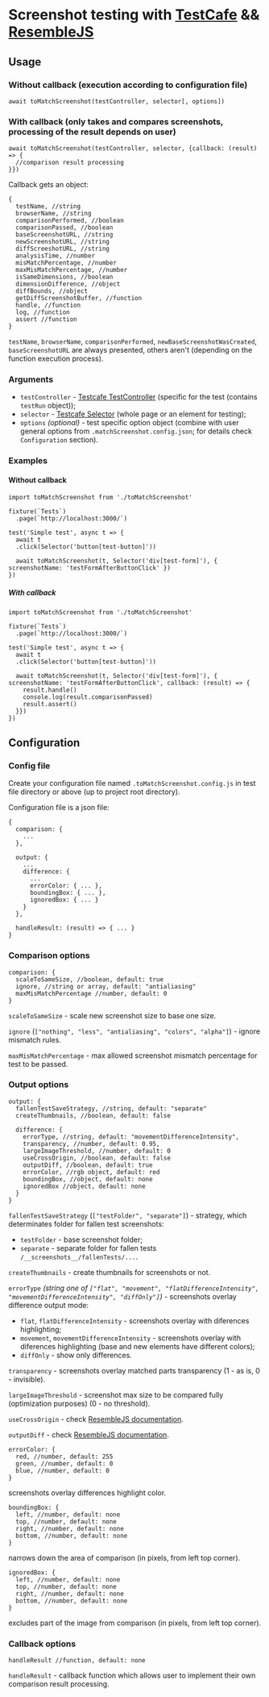Screenshot testing with [TestCafe](https://github.com/DevExpress/testcafe) && [ResembleJS](https://github.com/HuddleEng/Resemble.js)
=====================

Usage
-----------------------------------
### Without callback (execution according to configuration file)
```
await toMatchScreenshot(testController, selector[, options])
```

### With callback (only takes and compares screenshots, processing of the result depends on user)
```
await toMatchScreenshot(testController, selector, {callback: (result) => {
  //comparison result processing
}})
```

Callback gets an object:
```
{
  testName, //string
  browserName, //string
  comparisonPerformed, //boolean
  comparisonPassed, //boolean
  baseScreenshotURL, //string
  newScreenshotURL, //string
  diffScreeshotURL, //string
  analysisTime, //number
  misMatchPercentage, //number
  maxMisMatchPercentage, //number
  isSameDimensions, //boolean
  dimensionDifference, //object
  diffBounds, //object
  getDiffScreenshotBuffer, //function
  handle, //function
  log, //function
  assert //function
}
```

`testName`, `browserName`, `comparisonPerformed`, `newBaseScreenshotWasCreated`, `baseScreenshotURL` are always presented, others aren't (depending on the function execution process).

### Arguments
* `testController` - [Testcafe TestController](https://devexpress.github.io/testcafe/documentation/test-api/test-code-structure.html#test-controller) (specific for the test (contains `testRun` object));
* `selector` - [Testcafe Selector](https://devexpress.github.io/testcafe/documentation/test-api/selecting-page-elements/selectors/) (whole page or an element for testing);
* `options` _(optional)_ - test specific option object (combine with user general options from `.matchScreenshot.config.json`; for details check `Configuration` section).

### Examples
#### Without callback
```import { Selector } from 'testcafe'
import toMatchScreenshot from './toMatchScreenshot'

fixture(`Tests`)
  .page(`http://localhost:3000/`)

test('Simple test', async t => {
  await t
  .click(Selector('button[test-button]'))

  await toMatchScreenshot(t, Selector('div[test-form]'), { screenshotName: 'testFormAfterButtonClick' })
})
```

##### With callback
```import { Selector } from 'testcafe'
import toMatchScreenshot from './toMatchScreenshot'

fixture(`Tests`)
  .page(`http://localhost:3000/`)

test('Simple test', async t => {
  await t
  .click(Selector('button[test-button]'))

  await toMatchScreenshot(t, Selector('div[test-form]'), { screenshotName: 'testFormAfterButtonClick', callback: (result) => {
    result.handle()
    console.log(result.comparisonPassed)
    result.assert()
  }})
})
```

Configuration
-----------------------------------
### Config file

Create your configuration file named `.toMatchScreenshot.config.js` in test file directory or above (up to project root directory).

Configuration file is a json file:

```
{
  comparison: {
    ...
  },

  output: {
    ...
    difference: {
      ...
      errorColor: { ... },
      boundingBox: { ... },
      ignoredBox: { ... }
    }
  },

  handleResult: (result) => { ... }
}
```

### Comparison options
```
comparison: {
  scaleToSameSize, //boolean, default: true
  ignore, //string or array, default: "antialiasing"
  maxMisMatchPercentage //number, default: 0
}
```
`scaleToSameSize` - scale new screenshot size to base one size.

`ignore` (`["nothing", "less", "antialiasing", "colors", "alpha"]`) - ignore mismatch rules.

`maxMisMatchPercentage` - max allowed screenshot mismatch percentage for test to be passed.

### Output options
```
output: {
  fallenTestSaveStrategy, //string, default: "separate"
  createThumbnails, //boolean, default: false

  difference: {
    errorType, //string, default: "movementDifferenceIntensity",
    transparency, //number, default: 0.95,
    largeImageThreshold, //number, default: 0
    useCrossOrigin, //boolean, default: false
    outputDiff, //boolean, default: true
    errorColor, //rgb object, default: red
    boundingBox, //object, default: none
    ignoredBox //object, default: none
  }
}
```
`fallenTestSaveStrategy` (`["testFolder", "separate"]`) - strategy, which determinates folder for fallen test screenshots:
  * `testFolder` - base screenshot folder;
  * `separate` - separate folder for fallen tests `/__screenshots__/fallenTests/...`.

`createThumbnails` - create thumbnails for screenshots or not.

`errorType` _(string one of `["flat", "movement", "flatDifferenceIntensity", "movementDifferenceIntensity", "diffOnly"]`)_ - screenshots overlay difference output mode:
  * `flat`, `flatDifferenceIntensity` - screenshots overlay with diferences highlighting;
  * `movement`, `movementDifferenceIntensity` - screenshots overlay with diferences highlighting (base and new elements have different colors);
  * `diffOnly` - show only differences.

`transparency` - screenshots overlay matched parts transparency (1 - as is, 0 - invisible).

`largeImageThreshold` - screenshot max size to be compared fully (optimization purposes) (0 - no threshold).

`useCrossOrigin` - check [ResembleJS documentation](https://github.com/HuddleEng/Resemble.js).

`outputDiff` - check [ResembleJS documentation](https://github.com/HuddleEng/Resemble.js).

```
errorColor: {
  red, //number, default: 255
  green, //number, default: 0
  blue, //number, default: 0
}
```
screenshots overlay differences highlight color.


```
boundingBox: {
  left, //number, default: none
  top, //number, default: none
  right, //number, default: none
  bottom, //number, default: none
}
```
narrows down the area of comparison (in pixels, from left top corner).


```
ignoredBox: {
  left, //number, default: none
  top, //number, default: none
  right, //number, default: none
  bottom, //number, default: none
}
```
excludes part of the image from comparison (in pixels, from left top corner).

### Callback options
```
handleResult //function, default: none
```

`handleResult` - callback function which allows user to implement their own comparison result processing.